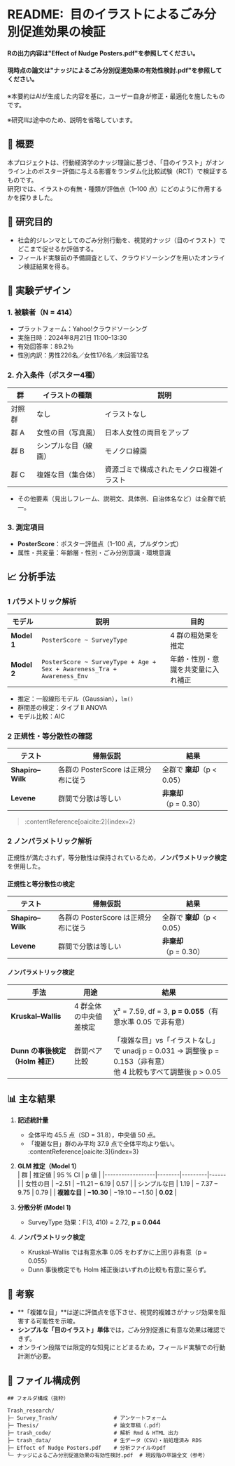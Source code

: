 # README: 目のイラストによるごみ分別促進効果の検証
#### Rの出力内容は"Effect of Nudge Posters.pdf"を参照してください。
#### 現時点の論文は"ナッジによるごみ分別促進効果の有効性検討.pdf"を参照してください。
※本要約はAIが生成した内容を基に，ユーザー自身が修正・最適化を施したものです。

※研究Ⅱは途中のため、説明を省略しています。

## 📄 概要
本プロジェクトは、行動経済学のナッジ理論に基づき、「目のイラスト」がオンライン上のポスター評価に与える影響をランダム化比較試験（RCT）で検証するものです。  
研究Ⅰでは、イラストの有無・種類が評価点（1–100 点）にどのように作用するかを探りました。



## 🎯 研究目的
- 社会的ジレンマとしてのごみ分別行動を、視覚的ナッジ（目のイラスト）でどこまで促せるか評価する。
- フィールド実験前の予備調査として、クラウドソーシングを用いたオンライン検証結果を得る。



## 🔬 実験デザイン

### 1. 被験者（N = 414）
- プラットフォーム：Yahoo!クラウドソーシング  
- 実施日時：2024年8月21日 11:00–13:30  
- 有効回答率：89.2％  
- 性別内訳：男性226名／女性176名／未回答12名  

### 2. 介入条件（ポスター4種）
| 群       | イラストの種類          | 説明                             |
|---------|-------------------------|----------------------------------|
| 対照群   | なし                    | イラストなし                       |
| 群 A     | 女性の目（写真風）      | 日本人女性の両目をアップ          |
| 群 B     | シンプルな目（線画）    | モノクロ線画                        |
| 群 C     | 複雑な目（集合体）      | 資源ゴミで構成されたモノクロ複雑イラスト |

- その他要素（見出しフレーム、説明文、具体例、自治体名など）は全群で統一。

### 3. 測定項目
- **PosterScore**：ポスター評価点（1–100 点，プルダウン式）  
- 属性・共変量：年齢層・性別・ごみ分別意識・環境意識  



## 📈 分析手法

### 1 パラメトリック解析  
| モデル | 説明 | 目的 |
|--------|------|------|
| **Model 1** | `PosterScore ~ SurveyType` | 4 群の粗効果を推定 |
| **Model 2** | `PosterScore ~ SurveyType + Age + Sex + Awareness_Tra + Awareness_Env` | 年齢・性別・意識を共変量に入れ補正 |

- 推定：一般線形モデル（Gaussian），`lm()`  
- 群間差の検定：タイプ II ANOVA  
- モデル比較：AIC  

### 2 正規性・等分散性の確認  
| テスト            | 帰無仮説 | 結果 |
|-------------------|----------|------|
| **Shapiro–Wilk** | 各群の PosterScore は正規分布に従う | 全群で **棄却**（p < 0.05） |
| **Levene**       | 群間で分散は等しい | **非棄却**（p = 0.30） |

>  :contentReference[oaicite:2]{index=2}  

### 2 ノンパラメトリック解析 
正規性が満たされず，等分散性は保持されているため，**ノンパラメトリック検定**を併用した。

#### 正規性と等分散性の検定
 
| テスト            | 帰無仮説 | 結果 |
|-------------------|----------|------|
| **Shapiro–Wilk** | 各群の PosterScore は正規分布に従う | 全群で **棄却**（p < 0.05） |
| **Levene**       | 群間で分散は等しい | **非棄却**（p = 0.30） |


#### ノンパラメトリック検定

| 手法 | 用途 | 結果 |
|------|------|------|
| **Kruskal–Wallis** | 4 群全体の中央値差検定 | χ² = 7.59, df = 3, **p = 0.055**（有意水準 0.05 で非有意） |
| **Dunn の事後検定（Holm 補正）** | 群間ペア比較 | 「複雑な目」vs「イラストなし」で unadj p = 0.031 → 調整後 p = 0.153（非有意）<br>他 4 比較もすべて調整後 p > 0.05 |



## 📊 主な結果

1. **記述統計量**  
   - 全体平均 45.5 点（SD = 31.8），中央値 50 点。  
   - 「複雑な目」群のみ平均 37.9 点で全体平均より低い。 :contentReference[oaicite:3]{index=3}  

2. **GLM 推定（Model 1）**  
   | 群               | 推定値 | 95 % CI | p 値 |
   |------------------|--------|---------|------|
   | 女性の目         | −2.51  | −11.21 – 6.19 | 0.57 |
   | シンプルな目     |  1.19  | − 7.37 – 9.75 | 0.79 |
   | **複雑な目**     | **−10.30** | −19.10 – −1.50 | **0.02** |

3. **分散分析 (Model 1)**  
   - SurveyType 効果：F(3, 410) = 2.72, **p = 0.044**  

4. **ノンパラメトリック検定**  
   - Kruskal–Wallis では有意水準 0.05 をわずかに上回り非有意（p = 0.055）  
   - Dunn 事後検定でも Holm 補正後はいずれの比較も有意に至らず。  



## 📝 考察
- **「複雑な目」**は逆に評価点を低下させ、視覚的複雑さがナッジ効果を阻害する可能性を示唆。  
- **シンプルな「目のイラスト」単体**では，ごみ分別促進に有意な効果は確認できず。  
- オンライン段階では限定的な知見にとどまるため，フィールド実験での行動計測が必要。



## 📂 ファイル構成例
```
## フォルダ構成（抜粋）

Trash_research/
├─ Survey_Trash/                  # アンケートフォーム
├─ Thesis/                        # 論文草稿（.pdf）
├─ trash_code/                    # 解析 Rmd & HTML 出力
├─ trash_data/                    # 生データ（CSV）・前処理済み RDS
├─ Effect of Nudge Posters.pdf    # 分析ファイルのpdf
└─ ナッジによるごみ分別促進効果の有効性検討.pdf  # 現段階の卒論全文（参考）

```
